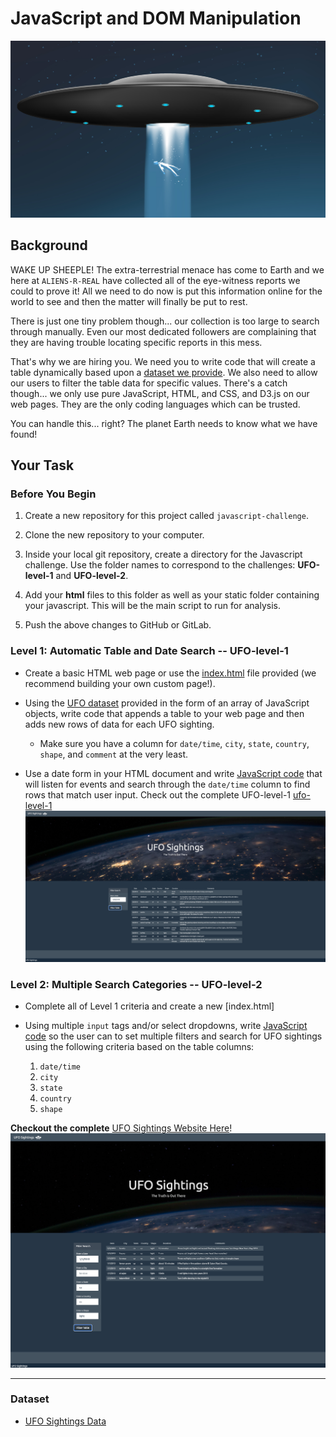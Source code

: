 # JavaScript and DOM Manipulation
![ufo](images/alienship.png)

## Background

WAKE UP SHEEPLE! The extra-terrestrial menace has come to Earth and we here at `ALIENS-R-REAL` have collected all of the eye-witness reports we could to prove it! All we need to do now is put this information online for the world to see and then the matter will finally be put to rest.

There is just one tiny problem though... our collection is too large to search through manually. Even our most dedicated followers are complaining that they are having trouble locating specific reports in this mess.

That's why we are hiring you. We need you to write code that will create a table dynamically based upon a [dataset we provide](UFO-level-1/static/js/data.js). We also need to allow our users to filter the table data for specific values. There's a catch though... we only use pure JavaScript, HTML, and CSS, and D3.js on our web pages. They are the only coding languages which can be trusted.

You can handle this... right? The planet Earth needs to know what we have found!

## Your Task

### Before You Begin

1. Create a new repository for this project called `javascript-challenge`. 

2. Clone the new repository to your computer.

3. Inside your local git repository, create a directory for the Javascript challenge. Use the folder names to correspond to the challenges: **UFO-level-1** and **UFO-level-2**.

4. Add your **html** files to this folder as well as your static folder containing your javascript. This will be the main script to run for analysis.

5. Push the above changes to GitHub or GitLab.


### Level 1: Automatic Table and Date Search -- UFO-level-1

* Create a basic HTML web page or use the [index.html](https://github.com/Kpearson72/javascript-challenge/blob/main/UFO-level-1/index.html) file provided (we recommend building your own custom page!).

* Using the [UFO dataset](https://github.com/Kpearson72/javascript-challenge/blob/main/UFO-level-1/static/js/data.js) provided in the form of an array of JavaScript objects, write code that appends a table to your web page and then adds new rows of data for each UFO sighting.

  * Make sure you have a column for `date/time`, `city`, `state`, `country`, `shape`, and `comment` at the very least.

* Use a date form in your HTML document and write [JavaScript code](https://github.com/Kpearson72/javascript-challenge/blob/main/UFO-level-1/static/js/app.js) that will listen for events and search through the `date/time` column to find rows that match user input. Check out the complete UFO-level-1 [ufo-level-1](https://kpearson72.github.io/UFO-Level-1/)
![UFO-Level-1](images/Screen%20Shot%202021-02-26%20at%208.41.19%20PM.png) 

### Level 2: Multiple Search Categories -- UFO-level-2

* Complete all of Level 1 criteria and create a new [index.html]

* Using multiple `input` tags and/or select dropdowns, write [JavaScript code](https://github.com/Kpearson72/javascript-challenge/blob/main/UFO-level-2/index.html) so the user can to set multiple filters and search for UFO sightings using the following criteria based on the table columns:

  1. `date/time`
  2. `city`
  3. `state`
  4. `country`
  5. `shape`

**Checkout the complete** [UFO Sightings Website Here](https://kpearson72.github.io/UFO-Level-2/)!
![UFO-Level-2](images/Screen%20Shot%202021-02-26%20at%208.46.10%20PM.png) 



- - -

### Dataset

* [UFO Sightings Data](https://github.com/Kpearson72/javascript-challenge/blob/main/UFO-level-2/static/js/data.js)


